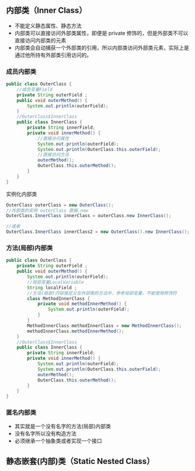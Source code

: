 ## 内部类（Inner Class）

- 不能定义静态属性、静态方法
- 内部类可以直接访问外部类属性，即便是 private 修饰的，但是外部类不可以直接访问内部类的元素
- 内部类会自动捕获一个外部类的引用，所以内部类访问外部类元素，实际上是通过他所持有外部类引用访问的。

### 成员内部类

```java
public class OuterClass {
    //成员变量Field
    private String outerField ;
    public void outerMethod() {
        System.out.println(outerField);
    }
    //OuterClass$InnerClass
    public class InnerClass {
        private String innerField;
        private void innerMethod() {
            //直接访问属性
            System.out.println(outerField);
            System.out.println(OuterClass.this.outerField);
            //直接访问方法
            outerMethod();
            OuterClass.this.outerMethod();
        }
    }
}
```

实例化内部类

```java
OuterClass outerClass = new OuterClass();
//外部类的实例 outerClass 直接.new
OuterClass.InnerClass innerClass = outerClass.new InnerClass();
```

```java
//或者
OuterClass.InnerClass innerClass2 = new OuterClass().new InnerClass();
```

### 方法(局部)内部类

```java
public class OuterClass {
    private String outerField ;
    public void outerMethod() {
        System.out.println(outerField);
        //局部变量LocalVariable
        String localField ;
        //方法(局部)内部类定义在外部类的方法中，参考局部变量，不能使用修饰符
        class MethodInnerClass {
            private void methodInnerMethod() {
                System.out.println(outerField);
            }
        }
        MethodInnerClass methodInnerClass = new MethodInnerClass();
        methodInnerClass.methodInnerMethod();
    }
    //OuterClass$InnerClass
    public class InnerClass {
        private String innerField;
        private void innerMethod() {
            System.out.println(outerField);
            System.out.println(OuterClass.this.outerField);
            outerMethod();
            OuterClass.this.outerMethod();
        }
    }
}
```

### 匿名内部类

- 其实就是一个没有名字的方法(局部)内部类
- 没有名字所以没有构造方法
- 必须继承一个抽象类或者实现一个接口





## 静态嵌套(内部)类（Static Nested Class）











